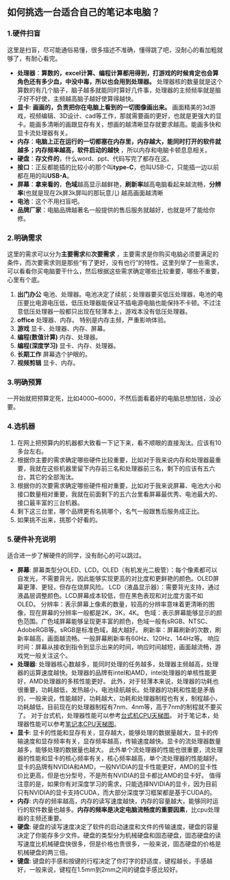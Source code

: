 <h2 style='pointer-events: none;'>如何挑选一台适合自己的笔记本电脑？</h2>
<h3 style='pointer-events: none;'>1.硬件扫盲</h3>

这里是扫盲，尽可能通俗易懂，很多描述不准确，懂得跳了吧，没耐心的看加粗就够了，有耐心看完。

* **处理器**：**算数的，excel计算、编程计算都用得到，打游戏的时候肯定也会算角色还有多少血，中没中毒，所以也会用到处理器。**
  处理器核的数量就是这个算数的有几个脑子，脑子越多就能同时算好几件事，处理器的主频频率就是脑子好不好使，主频越高脑子越好使算得越快。
* **显卡**:  **画画的，负责把你在电脑上看到的一切图像画出来。**
  画面精美的3d游戏，视频编辑、3D设计、cad等工作，那就需要画的更好，也就是更强大的显卡。能画多清晰的画跟显存有关，想画的越清晰显存就要求越高。能画多快和显卡流处理器有关。
* **内存**：**电脑上正在运行的一切都塞在内存里，内存越大，能同时打开的软件就越多；内存频率越高，软件启动的越快**
  ，所以内存和电脑卡顿息息相关。
* **硬盘**：**存文件的**，什么word、ppt、代码写完了都存在这。
* **接口**：正反都能插的比较小的那个叫**type-C**，也叫USB-C，只能插一边以前都在用的叫**USB-A**。
* **屏幕**：**拿来看的**，**色域**越高显示越鲜艳，**刷新率**越高电脑看起来越流畅，**分辨率**(也就是现在2k屏3k屏叫的那玩意儿)
  越高画面越清晰
* **电池**：这个不用扫盲吧。
* **品牌厂家**：电脑品牌越著名一般提供的售后服务就越好，也就是坏了能给你修。
  
<h3 style='pointer-events: none;'>2.明确需求</h3>

这里的需求可以分为**主要需求**和**次要需求**
，主要需求是你购买电脑必须要满足的条件，而次要需求则是那些“有了更好，没有也行”的特性。这里列举了一些需求，可以看看你买电脑要干什么，然后根据这些需求确定哪些比较重要，哪些不重要，心里有个底。

1. **出门办公** 电池、处理器。电池决定了续航；处理器要买低压处理器，电池的电压要比电源电压低，低压处理器能保证不插电源电脑也能保持不卡顿。不过注意低压处理器一般都只出现在轻薄本上，游戏本没有低压处理器。
2. **office** 处理器、内存。 特别是内存主频，严重影响体验。
3. **游戏** 显卡、处理器、内存、屏幕。
4. **编程(数值计算)** 内存、处理器。
5. **编程(深度学习)** 显卡、内存、处理器。
6. **长期工作** 屏幕选个护眼的。
7. **视频剪辑** 显卡、内存。
   
<h3 style='pointer-events: none;'>3.明确预算</h3>

一开始就把预算定死，比如4000~6000，不然后面看着好的电脑总想加钱，没必要。
<h3 style='pointer-events: none;'>4.选机器</h3>

1. 在网上把预算内的机器都大致看一下记下来，看不顺眼的直接淘汰。应该有10多台左右。
2. 根据你主要的需求确定哪些硬件比较重要，比如对于我来说内存和处理器最重要，我就在这些机器里留下内存前三名和处理器前三名，剩下的应该有五六台，其它的全部淘汰。
3. 根据你的次要需求确定哪些硬件相对重要，比如对于我来说屏幕、电池大小和接口数量相对重要，我就在前面剩下的五六台里看屏幕最优秀、电池最大的、接口最丰富的三台机器。
4. 剩下这三台里，哪个品牌更有名挑哪个，名气一般跟售后服务成正比。
5. 如果挑不出来，挑那个好看的。
<h3 style='pointer-events: none;'>5.硬件补充说明</h3>

适合进一步了解硬件的同学，没有耐心的可以跳过。

* **屏幕**: 屏幕类型分OLED、LCD。OLED（有机发光二极管）：每个像素都可以自发光，不需要背光，因此能够实现更高的对比度和更鲜艳的颜色。OLED屏幕更薄、更轻，但存在烧屏风险。
  LCD（液晶显示器）：需要背光支持，通过液晶层调整颜色。LCD屏幕成本较低，但在黑色表现和对比度方面不如OLED。
  分辨率：表示屏幕上像素的数量，较高的分辨率意味着更清晰的图像，现在屏幕的分辨率一般都是2K，3K，4K。
  色域：表示屏幕能够显示的颜色范围。广色域屏幕能够呈现更丰富的颜色，色域一般有sRGB、NTSC、AdobeRGB等。sRGB是标准色域，越大越好。
  刷新率：屏幕刷新的次数，刷新率越高，画面越流畅。一般屏幕刷新率有60Hz、120Hz、144Hz等。
  响应时间：屏幕从接收到指令到显示出来的时间，响应时间越短，画面越流畅，游戏党一般关注这个。
* **处理器**: 处理器核心数越多，能同时处理的任务越多，处理器主频越高，处理器的运算速度越快。处理器的品牌有intel和AMD，intel处理器的单核性能更好，AMD处理器的多核性能更好。
  此外，对于轻薄本来说，处理器的功耗也很重要，功耗越低，发热越小，电池续航越长。处理器的功耗和性能是矛盾的，一般来说，性能越好，功耗越大，功耗和处理器制程也有关，制程越小，功耗越低，目前现在的处理器制程有7nm、4nm等，高于7nm的制程就不要买了。
  对于台式机，处理器性能可以参考[台式机CPU天梯图](https://www.mydrivers.com/zhuanti/tianti/cpu/index.html)。
  对于笔记本，处理器性能可以参考[笔记本CPU天梯图](https://www.mydrivers.com/zhuanti/tianti/cpum/index.html)。
* **显卡**: 显卡的性能和显存有关，显存越大，能够处理的数据量越大，显卡的传输速度和显存频率有关，显存频率越高，传输速度越快。显卡的流处理器数量越多，能够处理的数据量也越大。
  此外单个流处理器的性能也很重要，流处理器的性能和显卡的核心频率有关，核心频率越高，单个流处理器的性能越好。
  显卡的品牌有NVIDIA和AMD，一般NVIDIA的显卡性能更好，AMD的显卡性价比更高，但是也分型号，不是所有NVIDIA的显卡都比AMD的显卡好。
  值得注意的是，如果你有对深度学习的需求，只能选择NVIDIA的显卡，因为目前只有NVIDIA的显卡支持CUDA，而大部分深度学习框架都是基于CUDA的。
* **内存**: 内存的频率越高，内存的读写速度越快，内存的容量越大，能够同时运行的软件数量也越多。**内存的频率是决定电脑流畅度的重要因素**，比cpu处理器的主频还重要。
* **硬盘**: 硬盘的读写速度决定了软件的启动速度和文件的传输速度，硬盘的容量决定了你能存多少文件。硬盘的类型分为机械硬盘和固态硬盘，固态硬盘的读写速度比机械硬盘快很多，但是价格也贵很多，一般来说，固态硬盘的价格是机械硬盘的两三倍。
* **键盘**: 键盘的手感和按键的行程决定了你打字的舒适度，键程越长，手感越好，一般来说，键程在1.5mm到2mm之间的键盘手感比较好。
